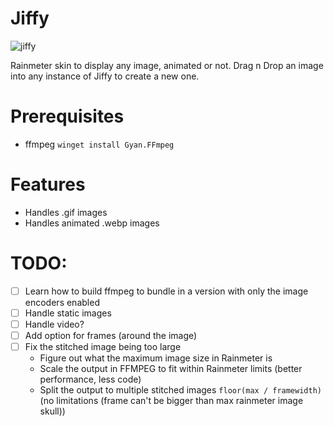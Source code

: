 # Jiffy

![jiffy](https://github.com/reisir/jiffy/assets/93496808/218b4c54-6b2c-4b70-9d45-e1239cd9109e)

Rainmeter skin to display any image, animated or not. Drag n Drop an image into any instance of Jiffy to create a new one.

# Prerequisites

- ffmpeg `winget install Gyan.FFmpeg`

# Features

- Handles .gif images
- Handles animated .webp images

# TODO:

- [ ] Learn how to build ffmpeg to bundle in a version with only the image encoders enabled
- [ ] Handle static images
- [ ] Handle video?
- [ ] Add option for frames (around the image)
- [ ] Fix the stitched image being too large 
  - Figure out what the maximum image size in Rainmeter is
  - Scale the output in FFMPEG to fit within Rainmeter limits (better performance, less code)
  - Split the output to multiple stitched images `floor(max / framewidth)` (no limitations (frame can't be bigger than max rainmeter image skull))
